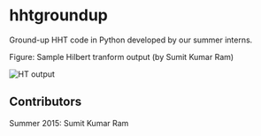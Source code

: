 hhtgroundup
==========
Ground-up HHT code in Python developed by our summer interns.

Figure: Sample Hilbert tranform output (by Sumit Kumar Ram)

![HT output](https://cloud.githubusercontent.com/assets/12700178/7956663/c3f4424c-09e1-11e5-9572-a6d00c0edd28.png)

Contributors
-----------
Summer 2015: Sumit Kumar Ram
